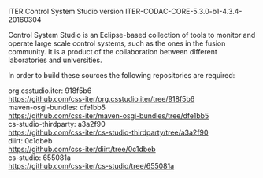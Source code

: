ITER Control System Studio version ITER-CODAC-CORE-5.3.0-b1-4.3.4-20160304

Control System Studio is an Eclipse-based collection of tools
to monitor and operate large scale control systems, such as the
ones in the fusion community. It is a product of the collaboration
between different laboratories and universities.

In order to build these sources the following repositories are required:

org.csstudio.iter: 918f5b6  
<https://github.com/css-iter/org.csstudio.iter/tree/918f5b6>  
maven-osgi-bundles: dfe1bb5  
<https://github.com/css-iter/maven-osgi-bundles/tree/dfe1bb5>  
cs-studio-thirdparty: a3a2f90  
<https://github.com/css-iter/cs-studio-thirdparty/tree/a3a2f90>  
diirt: 0c1dbeb  
<https://github.com/css-iter/diirt/tree/0c1dbeb>  
cs-studio: 655081a  
<https://github.com/css-iter/cs-studio/tree/655081a>  
